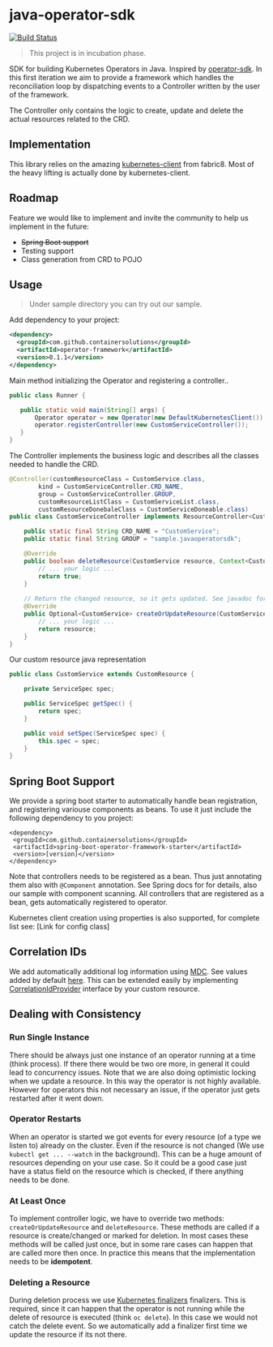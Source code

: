 # java-operator-sdk
[![Build Status](https://travis-ci.org/ContainerSolutions/java-operator-sdk.svg?branch=master)](https://travis-ci.org/ContainerSolutions/java-operator-sdk)
> This project is in incubation phase.

SDK for building Kubernetes Operators in Java. Inspired by [operator-sdk](https://github.com/operator-framework/operator-sdk).
In this first iteration we aim to provide a framework which handles the reconciliation loop by dispatching events to
a Controller written by the user of the framework.

The Controller only contains the logic to create, update and delete the actual resources related to the CRD.

## Implementation

This library relies on the amazing [kubernetes-client](https://github.com/fabric8io/kubernetes-client) from fabric8. Most of the heavy lifting is actually done by
kubernetes-client.

## Roadmap

Feature we would like to implement and invite the community to help us implement in the future:

* ~~Spring Boot support~~
* Testing support
* Class generation from CRD to POJO


## Usage
> Under sample directory you can try out our sample.

Add dependency to your project:

```xml
<dependency>
  <groupId>com.github.containersolutions</groupId>
  <artifactId>operator-framework</artifactId>
  <version>0.1.1</version>
</dependency>
```

Main method initializing the Operator and registering a controller..

```java
public class Runner {

   public static void main(String[] args) {
       Operator operator = new Operator(new DefaultKubernetesClient());
       operator.registerController(new CustomServiceController());
   }
}
```

The Controller implements the business logic and describes all the classes needed to handle the CRD.

```java
@Controller(customResourceClass = CustomService.class,
        kind = CustomServiceController.CRD_NAME,
        group = CustomServiceController.GROUP,
        customResourceListClass = CustomServiceList.class,
        customResourceDonebaleClass = CustomServiceDoneable.class)
public class CustomServiceController implements ResourceController<CustomService> {

    public static final String CRD_NAME = "CustomService";
    public static final String GROUP = "sample.javaoperatorsdk";

    @Override
    public boolean deleteResource(CustomService resource, Context<CustomService> context) {
        // ... your logic ...
        return true;
    }
    
    // Return the changed resource, so it gets updated. See javadoc for details.
    @Override
    public Optional<CustomService> createOrUpdateResource(CustomService resource, Context<CustomService> context) {
        // ... your logic ...
        return resource;
    }
}
```

Our custom resource java representation

```java
public class CustomService extends CustomResource {

    private ServiceSpec spec;

    public ServiceSpec getSpec() {
        return spec;
    }

    public void setSpec(ServiceSpec spec) {
        this.spec = spec;
    }
}
```

## Spring Boot Support

We provide a spring boot starter to automatically handle bean registration, and registering variouse components as beans. 
To use it just include the following dependency to you project: 

```
<dependency>
 <groupId>com.github.containersolutions</groupId>
 <artifactId>spring-boot-operator-framework-starter</artifactId>
 <version>[version]</version>
</dependency>
```

Note that controllers needs to be registered as a bean. Thus just annotating them also with `@Component` annotation.
See Spring docs for for details, also our sample with component scanning. 
All controllers that are registered as a bean, gets automatically registered to operator. 
 
Kubernetes client creation using properties is also supported, for complete list see: [Link for config class]  

## Correlation IDs

We add automatically additional log information using [MDC](https://www.slf4j.org/manual.html#mdc). 
See values added by default [here](https://github.com/ContainerSolutions/java-operator-sdk/blob/87c5af27579fa5839fed4c7c389f47f052ccc55c/operator-framework/src/main/java/com/github/containersolutions/operator/EventDispatcher.java#L58).
This can be extended easily by implementing [CorrelationIdProvider](https://github.com/ContainerSolutions/java-operator-sdk/blob/correlationid-support/operator-framework/src/main/java/com/github/containersolutions/operator/api/CorrelationIdProvider.java) interface by your custom resource. 

## Dealing with Consistency 

### Run Single Instance

There should be always just one instance of an operator running at a time (think process). If there there would be 
two ore more, in general it could lead to concurrency issues. Note that we are also doing optimistic locking when we update a resource.
In this way the operator is not highly available. However for operators this not necessary an issue, 
if the operator just gets restarted after it went down. 

### Operator Restarts

When an operator is started we got events for every resource (of a type we listen to) already on the cluster. Even if the resource is not changed 
(We use `kubectl get ... --watch` in the background). This can be a huge amount of resources depending on your use case.
So it could be a good case just have a status field on the resource which is checked, if there anything needs to be done.

### At Least Once

To implement controller logic, we have to override two methods: `createOrUpdateResource` and `deleteResource`. 
These methods are called if a resource is create/changed or marked for deletion. In most cases these methods will be
called just once, but in some rare cases can happen that are called more then once. In practice this means that the 
implementation needs to be **idempotent**.    

### Deleting a Resource

During deletion process we use [Kubernetes finalizers](https://kubernetes.io/docs/tasks/access-kubernetes-api/custom-resources/custom-resource-definitions/#finalizers 
"Kubernetes docs") finalizers. This is required, since it can happen that the operator is not running while the delete 
of resource is executed (think `oc delete`). In this case we would not catch the delete event. So we automatically add a
finalizer first time we update the resource if its not there. 

